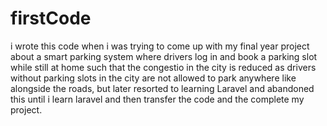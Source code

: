 # firstCode
i wrote this code when i was trying to come up with my final year project about a smart parking system where drivers log in and book a parking slot while still at home such that the congestio in the city is reduced as drivers without parking slots in the city are not allowed to park anywhere like alongside the roads, but later resorted to learning Laravel and abandoned this until i learn laravel and then transfer the code and the complete my project.
